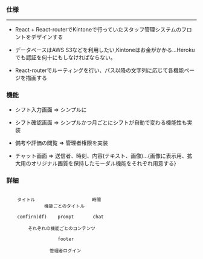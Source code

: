 ### 仕様

***

- React + React-routerでKintoneで行っていたスタッフ管理システムのフロントをデザインする

- データベースはAWS S3などを利用したい,Kintoneはお金がかかる...Herokuでも認証を何十にもしなければならない。

- React-routerでルーティングを行い、パス以降の文字列に応じて各機能ページを描画する

### 機能


- シフト入力画面 ⇒ シンプルに

- シフト確認画面 ⇒ シンプルかつ月ごとにシフトが自動で変わる機能性も実装

- 備考や評価の閲覧 ⇒ 管理者権限を実装

- チャット画面 ⇒ 送信者、時刻、内容(テキスト、画像)...{画像に表示用、拡大用のオリジナル画質を保持したモーダル機能をそれぞれ用意する}

### 詳細

```

    タイトル                     時間  
              機能ごとのタイトル

    comfirn(df)    prompt       chat

        それぞれの機能ごとのコンテンツ

                   footer

                管理者ログイン

```